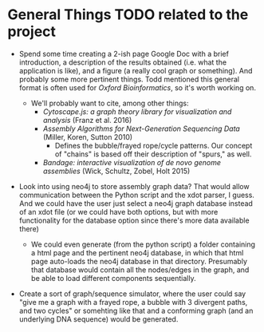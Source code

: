 # General Things TODO related to the project

* Spend some time creating a 2-ish page Google Doc with a brief
  introduction, a description of the results obtained (i.e. what the
  application is like), and a figure (a really cool graph or something).
  And probably some more pertinent things. Todd mentioned this general
  format is often used for *Oxford Bioinformatics*, so it's worth working on.
    * We'll probably want to cite, among other things:
        * *Cytoscape.js: a graph theory library for visualization and
          analysis* (Franz et al. 2016)
        * *Assembly Algorithms for Next-Generation Sequencing Data* (Miller,
          Koren, Sutton 2010)
            * Defines the bubble/frayed rope/cycle patterns. Our concept of
            "chains" is based off their description of "spurs," as well.
        * *Bandage: interactive visualization of de novo genome assemblies*
          (Wick, Schultz, Zobel, Holt 2015)

* Look into using neo4j to store assembly graph data? That would allow
  communication between the Python script and the xdot parser, I guess.
  And we could have the user just select a neo4j graph database instead of
  an xdot file (or we could have both options, but with more functionality
  for the database option since there's more data available there)
    * We could even generate (from the python script) a folder containing
    a html page and the pertinent neo4j database, in which that html page
    auto-loads the neo4j database in that directory. Presumably that
    database would contain all the nodes/edges in the graph, and be able
    to load different components sequentially.

* Create a sort of graph/sequence simulator, where the user could say "give
  me a graph with a frayed rope, a bubble with 3 divergent paths, and two
  cycles" or somehting like that and a conforming graph (and an underlying
  DNA sequence) would be generated.
